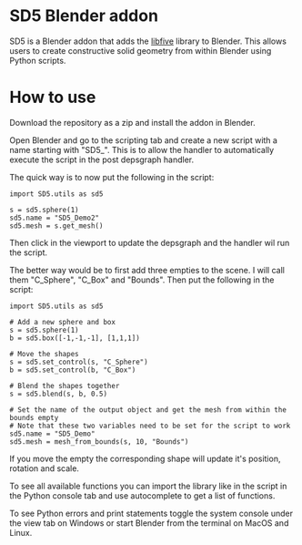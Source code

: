 # SD5 Blender addon
SD5 is a Blender addon that adds the [libfive](https://libfive.com/) library to Blender.
This allows users to create constructive solid geometry from within Blender using Python scripts.

# How to use
Download the repository as a zip and install the addon in Blender.

Open Blender and go to the scripting tab and create a new script with a name starting with "SD5_". This is to allow the handler to automatically execute the script in the post depsgraph handler.

The quick way is to now put the following in the script:
```
import SD5.utils as sd5

s = sd5.sphere(1)
sd5.name = "SD5_Demo2"
sd5.mesh = s.get_mesh()
```
Then click in the viewport to update the depsgraph and the handler wil run the script.

The better way would be to first add three empties to the scene.
I will call them "C_Sphere", "C_Box" and "Bounds".
Then put the following in the script:
```
import SD5.utils as sd5

# Add a new sphere and box
s = sd5.sphere(1)
b = sd5.box([-1,-1,-1], [1,1,1])

# Move the shapes
s = sd5.set_control(s, "C_Sphere")
b = sd5.set_control(b, "C_Box")

# Blend the shapes together
s = sd5.blend(s, b, 0.5)

# Set the name of the output object and get the mesh from within the bounds empty
# Note that these two variables need to be set for the script to work
sd5.name = "SD5_Demo"
sd5.mesh = mesh_from_bounds(s, 10, "Bounds")
```
If you move the empty the corresponding shape will update it's position, rotation and scale.

To see all available functions you can import the library like in the script in the Python console tab and use autocomplete to get a list of functions.

To see Python errors and print statements toggle the system console under the view tab on Windows or start Blender from the terminal on MacOS and Linux.